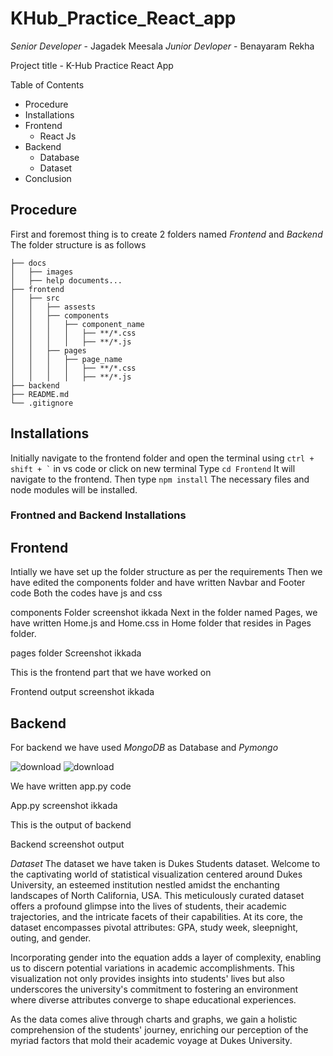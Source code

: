  # KHub_Practice_React_app
*Senior Developer* - Jagadek Meesala
*Junior Devloper* - Benayaram Rekha

Project title - K-Hub Practice React App

Table of Contents
- Procedure
- Installations
- Frontend
   - React Js
- Backend
   - Database
   - Dataset
- Conclusion

 ## Procedure
First and foremost thing is to create 2 folders named *Frontend* and *Backend*
The folder structure is as follows

```
├── docs
│   ├── images
│   ├── help documents...
├── frontend 
│   ├── src
│   │   ├── assests
│   │   ├── components
│   │   │   ├── component_name
│   │   │   │   ├── **/*.css
│   │   │   │   ├── **/*.js
│   │   ├── pages
│   │   │   ├── page_name
│   │   │   │   ├── **/*.css
│   │   │   │   ├── **/*.js
├── backend
├── README.md
└── .gitignore
```

## Installations
Initially navigate to the frontend folder and open the terminal using ``` ctrl + shift + ` ``` in vs code or click on new terminal
Type ``` cd Frontend ```
It will navigate to the frontend. Then type ``` npm install ```
The necessary files and node modules will be installed.

   ### Frontned and Backend Installations

## Frontend
Intially we have set up the folder structure as per the requirements
Then we have edited the components folder and have written Navbar and Footer code
Both the codes have js and css 

components Folder screenshot ikkada
Next in the folder named Pages, we have written Home.js and Home.css in Home folder that resides in Pages folder.

pages folder Screenshot ikkada

This is the frontend part that we have worked on

Frontend output screenshot ikkada


## Backend
For backend we have used *MongoDB* as Database and *Pymongo*

![download](https://github.com/jagadekmeesala/KHub_Practice_React_app/assets/85881386/7ae80d46-d0c8-4b5e-b6fe-464e6ff74dc2)                ![download](https://github.com/jagadekmeesala/KHub_Practice_React_app/assets/85881386/e01e51b8-f68d-46de-8afb-58e57a616723)

We have written app.py code

App.py screenshot ikkada

This is the output of backend

Backend screenshot output


*Dataset*
The dataset we have taken is Dukes Students dataset. 
Welcome to the captivating world of statistical visualization centered around Dukes University, an esteemed institution nestled amidst the enchanting landscapes of North California, USA. This meticulously curated dataset offers a profound glimpse into the lives of students, their academic trajectories, and the intricate facets of their capabilities. At its core, the dataset encompasses pivotal attributes: GPA, study week, sleepnight, outing, and gender.

Incorporating gender into the equation adds a layer of complexity, enabling us to discern potential variations in academic accomplishments. This visualization not only provides insights into students' lives but also underscores the university's commitment to fostering an environment where diverse attributes converge to shape educational experiences.

As the data comes alive through charts and graphs, we gain a holistic comprehension of the students' journey, enriching our perception of the myriad factors that mold their academic voyage at Dukes University.




